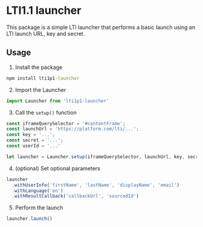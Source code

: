 # LTI1.1 launcher

This package is a simple LTI launcher that performs a basic launch using an LTI launch URL, key and secret.

## Usage

1. Install the package

```cmd
npm install lti1p1-launcher
```
   
2. Import the Launcher

```js
import Launcher from 'lti1p1-launcher'
```

3. Call the ```setup()``` function 

```js
const iframeQuerySelector = '#contentFrame';
const launchUrl = 'https://platform.com/lti/...';
const key = '...';
const secret = '...';
const userId = '...'

let launcher = Launcher.setup(iframeQuerySelector, launchUrl, key, secret, userId);
```

4. (optional) Set optional parameters

```js
launcher
  .withUserInfo('firstName', 'lastName', 'displayName', 'email')
  .withLanguage('en')
  .withResultCallback('callbackUrl', 'sourcedId')
```

5. Perform the launch

```js
launcher.launch()
```

